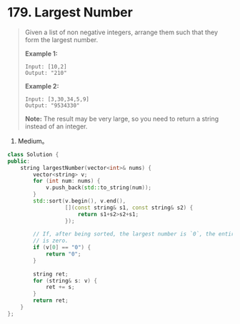 # 179. Largest Number

> Given a list of non negative integers, arrange them such that they form the largest number.
>
> **Example 1:**
>
> ```
> Input: [10,2]
> Output: "210"
> ```
>
> **Example 2:**
>
> ```
> Input: [3,30,34,5,9]
> Output: "9534330"
> ```
>
> **Note:** The result may be very large, so you need to return a string instead of an integer.

1. Medium。

```cpp
class Solution {
public:
    string largestNumber(vector<int>& nums) {
        vector<string> v;
        for (int num: nums) {
            v.push_back(std::to_string(num));
        }
        std::sort(v.begin(), v.end(),
                  [](const string& s1, const string& s2) {
                      return s1+s2>s2+s1;
                  });
        
        // If, after being sorted, the largest number is `0`, the entire number
        // is zero.
        if (v[0] == "0") {
            return "0";
        }
        
        string ret;
        for (string& s: v) {
            ret += s;
        }
        return ret;
    }
};
```

